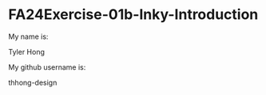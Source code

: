 # FA24Exercise-01b-Inky-Introduction

My name is:

Tyler Hong

My github username is:

thhong-design

